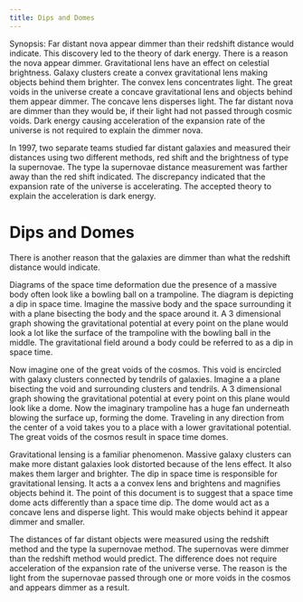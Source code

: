 ```yaml
---
title: Dips and Domes
---
```



Synopsis: Far distant nova appear dimmer than their redshift distance would indicate. This discovery led to the theory of dark energy. There is a reason the nova appear dimmer. Gravitational lens have an effect on celestial brightness. Galaxy clusters create a convex gravitational lens making objects behind them brighter. The convex lens concentrates light. The great voids in the universe create a concave gravitational lens and objects behind them appear dimmer. The concave lens disperses light. The far distant nova are dimmer than they would be, if their light had not passed through cosmic voids. Dark energy causing acceleration of the expansion rate of the universe is not required to explain the dimmer nova.


In 1997, two separate teams studied far distant galaxies and measured their distances using two different methods, red shift and the brightness of type Ia supernovae. The type Ia supernovae distance measurement was farther away than the red shift indicated. The discrepancy indicated that the expansion rate of the universe is accelerating. The accepted theory to explain the acceleration is dark energy.

# Dips and Domes

There is another reason that the galaxies are dimmer than what the redshift distance would indicate.

Diagrams of the space time deformation due the presence of a massive body often look like a bowling ball on a trampoline. The diagram is depicting a dip in space time. Imagine the massive body and the space surrounding it with a plane bisecting the body and the space around it. A 3 dimensional graph showing the gravitational potential at every point on the plane would look a lot like the surface of the trampoline with the bowling ball in the middle. The gravitational field around a body could be referred to as a dip in space time.

 Now imagine one of the great voids of the cosmos. This void is encircled with galaxy clusters connected by tendrils of galaxies. Imagine a a plane bisecting the void and surrounding clusters and tendrils. A 3 dimensional graph showing the gravitational potential at every point on this plane would look like a dome. Now the imaginary trampoline has a huge fan underneath blowing the surface up, forming the dome. Traveling in any direction from the center of a void takes you to a place with a lower gravitational potential. The great voids of the cosmos result in space time domes.

 Gravitational lensing is a familiar phenomenon. Massive galaxy clusters can make more distant galaxies look distorted because of the lens effect. It also makes them larger and brighter. The dip in space time is responsible for gravitational lensing. It acts a a convex lens and brightens and magnifies objects behind it. The point of this document is to suggest that a space time dome acts differently than a space time dip. The dome would act as a concave lens and disperse light. This would make objects behind it appear dimmer and smaller.

The distances of far distant objects were measured using the redshift method and the type Ia supernovae method. The supernovas were dimmer than the redshift method would predict. The difference does not require acceleration of the expansion rate of the universe verse. The reason is  the light from the supernovae passed through one or more voids in the cosmos and appears dimmer as a result.



<div>
<script async src="//pagead2.googlesyndication.com/pagead/js/adsbygoogle.js"></script>
<script>
  (adsbygoogle = window.adsbygoogle || []).push({
    google_ad_client: "ca-pub-9432937364329878",
    enable_page_level_ads: true
  });
</script>
</div>
